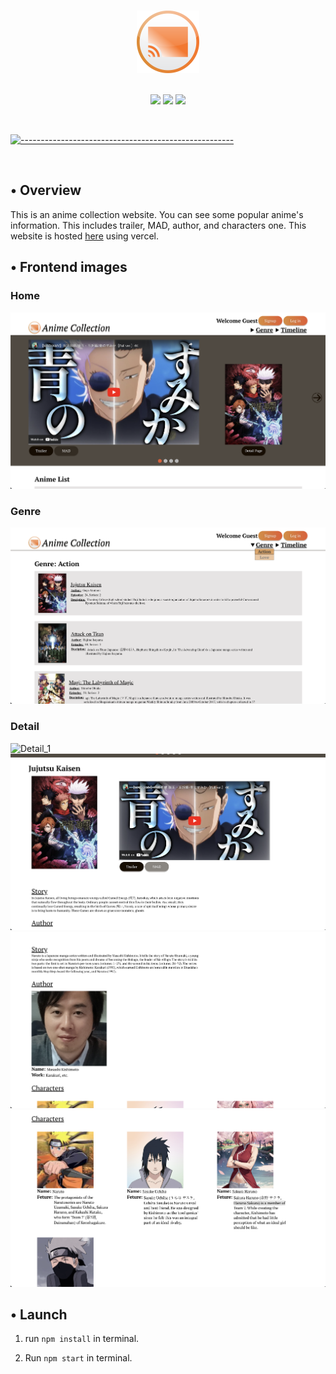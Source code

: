 <p align="center">
  <br />
  <img width="100" src="./src/assets/package.png" alt="Aurora Logo" width="400" height="100">
  <br/>
  <br />
  <p align="center">
<img src="https://img.shields.io/badge/HTML-gray?logo=html5"/>
<img src="https://img.shields.io/badge/CSS-gray?logo=css3"/>
<img src="https://img.shields.io/badge/React-gray?logo=react"/>
</p>

<br/>

[![-----------------------------------------------------](https://raw.githubusercontent.com/andreasbm/readme/master/assets/lines/colored.png)](#table-of-contents)

<br/>

## • Overview

This is an anime collection website. You can see some popular anime's information. This includes trailer, MAD, author, and characters one. This website is hosted [here](https://app.unchain.tech/learn/NEAR-MulPay/) using vercel.

## • Frontend images
### Home
![Home](./public/home.png)

### Genre
![Genre](./public/genre.png)

### Detail
![Detail_1](./public/detail_1.png)
![Detail_2](./public/detail_2.png)
![Detail_3](./public/detail_3.png)
![Detail_4](./public/detail_4.png)

## • Launch

1. run `npm install` in terminal.

2. Run `npm start` in terminal.
